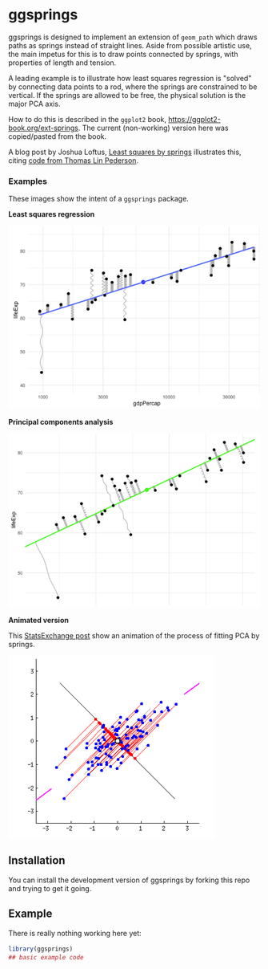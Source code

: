 
# ggsprings

<!-- badges: start -->
<!-- badges: end -->

ggsprings is designed to
implement an extension of `geom_path` which draws paths as springs instead of straight lines.
Aside from possible artistic use, the main impetus for this is to draw points connected by springs,
with properties of length and tension. 

A leading example is to illustrate how least squares regression
is "solved" by connecting data points to a rod, where the springs are constrained to be vertical.
If the springs are allowed to be free, the physical solution is the major PCA axis.


How to do this is described in the `ggplot2` book, https://ggplot2-book.org/ext-springs.
The current (non-working) version here was copied/pasted from the book.

A blog post by Joshua Loftus, [Least squares by springs](https://joshualoftus.com/posts/2020-11-23-least-squares-as-springs/least-squares-as-springs.html)
illustrates this, citing [code from Thomas Lin Pederson](https://twitter.com/thomasp85/status/1331338379636649986).

### Examples

These images show the intent of a `ggsprings` package.

**Least squares regression**

![](loftus-springs-ex1.png)

**Principal components analysis**

![](loftus-springs-ex2.png)

**Animated version**

This [StatsExchange post](https://stats.stackexchange.com/questions/2691/making-sense-of-principal-component-analysis-eigenvectors-eigenvalues/140579#140579)
show an animation of the process of fitting PCA by springs.

![](pca-springs-cropped.gif)


## Installation

You can install the development version of ggsprings by forking this repo and trying to get it going.


## Example

There is really nothing working here yet:

``` r
library(ggsprings)
## basic example code
```

